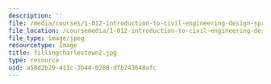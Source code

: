 ```yaml
---
description: ''
file: /media/courses/1-012-introduction-to-civil-engineering-design-spring-2002/a58d2b29413c3b440288dfb243648afc_fillingcharlestown2.jpg
file_location: /coursemedia/1-012-introduction-to-civil-engineering-design-spring-2002/a58d2b29413c3b440288dfb243648afc_fillingcharlestown2.jpg
file_type: image/jpeg
resourcetype: Image
title: fillingcharlestown2.jpg
type: resource
uid: a58d2b29-413c-3b44-0288-dfb243648afc
---
```

